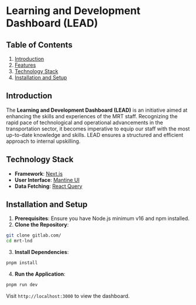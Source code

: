 # Learning and Development Dashboard (LEAD)

## Table of Contents

1. [Introduction](#introduction)
2. [Features](#features)
3. [Technology Stack](#technology-stack)
4. [Installation and Setup](#installation-and-setup)

## Introduction

The **Learning and Development Dashboard (LEAD)** is an initiative aimed at enhancing the skills and experiences of the MRT staff. Recognizing the rapid pace of technological and operational advancements in the transportation sector, it becomes imperative to equip our staff with the most up-to-date knowledge and skills. LEAD ensures a structured and efficient approach to internal upskilling.

## Technology Stack

- **Framework**: [Next.js](https://nextjs.org/)
- **User Interface**: [Mantine UI](https://mantine.dev/)
- **Data Fetching**: [React Query](https://react-query.tanstack.com/)

## Installation and Setup

1. **Prerequisites**: Ensure you have Node.js minimum v16 and npm installed.
2. **Clone the Repository**:
```bash
git clone gitlab.com/
cd mrt-lnd
```
3. **Install Dependencies**:
```bash
pnpm install
```
4. **Run the Application**:
```bash
pnpm run dev
```
Visit `http://localhost:3000` to view the dashboard.

